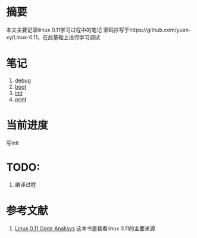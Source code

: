 # 摘要
本文主要记录liinux 0.11学习过程中的笔记
源码抄写于https://github.com/yuan-xy/Linux-0.11，在此基础上进行学习调试
# 笔记
1. [debug](./doc/debug.md)
2. [boot](./doc/boot.md)
3. [init](./doc/init.md)
4. [print](./doc/print.md)

# 当前进度

写init

# TODO:

1. 编译过程
   
# 参考文献
1. [Linux 0.11 Code Analisys](./doc/Linux0.11CodeAnalisysV1.0.pdf) 这本书是我看linux 0.11的主要来源